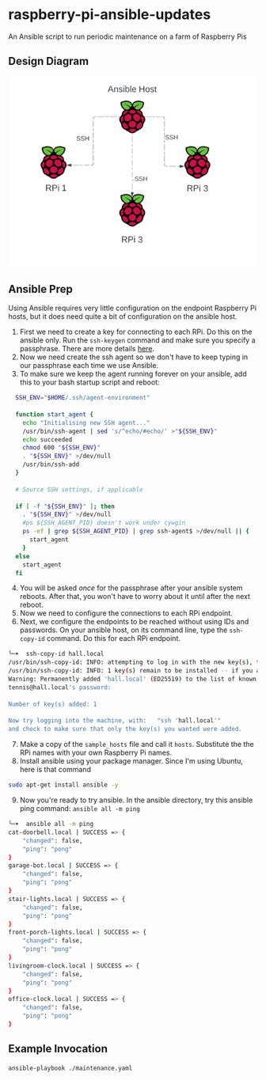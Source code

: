 # raspberry-pi-ansible-updates
An Ansible script to run periodic maintenance on a farm of Raspberry Pis 


## Design Diagram
![](.README_images/ansible-design.png)


## Ansible Prep
Using Ansible requires very little configuration on the endpoint Raspberry Pi hosts, but it does need quite a bit of configuration on the ansible host.
1. First we need to create a key for connecting to each RPi. Do this on the ansible only. Run the `ssh-keygen` command and make sure you specify a passphrase. There are more details [here](https://www.ssh.com/academy/ssh/keygen). 
2. Now we need create the ssh agent so we don't have to keep typing in our passphrase each time we use Ansible. 
3. To make sure we keep the agent running forever on your ansible, add this to your bash startup script and reboot:
```bash
  SSH_ENV="$HOME/.ssh/agent-environment"

  function start_agent {
    echo "Initialising new SSH agent..."
    /usr/bin/ssh-agent | sed 's/^echo/#echo/' >"${SSH_ENV}"
    echo succeeded
    chmod 600 "${SSH_ENV}"
    . "${SSH_ENV}" >/dev/null
    /usr/bin/ssh-add
  }

  # Source SSH settings, if applicable

  if [ -f "${SSH_ENV}" ]; then
    . "${SSH_ENV}" >/dev/null
    #ps ${SSH_AGENT_PID} doesn't work under cywgin
    ps -ef | grep ${SSH_AGENT_PID} | grep ssh-agent$ >/dev/null || {
      start_agent
    }
  else
    start_agent
  fi
```
4. You will be asked _once_ for the passphrase after your ansible system reboots. After that, you won't have to worry about it until after the next reboot.
5. Now we need to configure the connections to each RPi endpoint.
6. Next, we configure the endpoints to be reached without using IDs and passwords. On your ansible host, on its command line, type the `ssh-copy-id` command. Do this for each RPi endpoint. 
```bash
╰─➤  ssh-copy-id hall.local
/usr/bin/ssh-copy-id: INFO: attempting to log in with the new key(s), to filter out any that are already installed
/usr/bin/ssh-copy-id: INFO: 1 key(s) remain to be installed -- if you are prompted now it is to install the new keys
Warning: Permanently added 'hall.local' (ED25519) to the list of known hosts.
tennis@hall.local's password:

Number of key(s) added: 1

Now try logging into the machine, with:   "ssh 'hall.local'"
and check to make sure that only the key(s) you wanted were added.
```
7. Make a copy of the `sample_hosts` file and call it `hosts`.  Substitute the the RPi names with your own Raspberry Pi names.
8. Install ansible using your package manager.  Since I'm using Ubuntu, here is that command
```bash
sudo apt-get install ansible -y
```
9. Now you're ready to try ansible.  In the ansible directory, try this ansible ping command: `ansible all -m ping`
```bash
╰─➤  ansible all -m ping
cat-doorbell.local | SUCCESS => {
    "changed": false,
    "ping": "pong"
}
garage-bot.local | SUCCESS => {
    "changed": false,
    "ping": "pong"
}
stair-lights.local | SUCCESS => {
    "changed": false,
    "ping": "pong"
}
front-porch-lights.local | SUCCESS => {
    "changed": false,
    "ping": "pong"
}
livingroom-clock.local | SUCCESS => {
    "changed": false,
    "ping": "pong"
}
office-clock.local | SUCCESS => {
    "changed": false,
    "ping": "pong"
}
```

## Example Invocation

```bash
ansible-playbook ./maintenance.yaml
```

